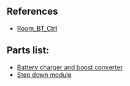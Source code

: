 ## References
* [Room_BT_Ctrl](https://github.com/Mjrovai/Roomba_BT_Ctrl)

## Parts list:
* [Battery charger and boost converter](https://www.amazon.com/dp/B00VDPNJ4K/ref=cm_sw_r_cp_dp_T1_dvjnzbWWSWBRZ)
* [Step down module](https://www.amazon.com/dp/B01GJ0SC2C/ref=cm_sw_r_cp_dp_T1_t5Hnzb928J4AM)